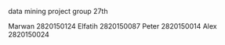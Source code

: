 data mining project
group 27th

Marwan   2820150124
Elfatih  2820150087
Peter    2820150014
Alex     2820150024
